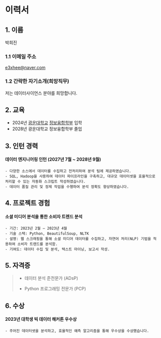 # 이력서

## 1. 이름

박희진

### 1.1 이메일 주소

e3xhee@naver.com

### 1.2 간략한 자기소개(희망직무)

저는 데이터사이언스 분야를 희망합니다.

## 2. 교육

- 2024년 [광운대학교](https://www.kw.ac.kr) [정보융합학부](https://ic.kw.ac.kr/main/main.php) 입학
- 2028년 광운대학교 정보융합학부 졸업

## 3. 인턴 경력

#### 데이터 엔지니어링 인턴 (2027년 7월 ~ 2028년 9월)  
    - 다양한 소스에서 데이터를 수집하고 전처리하여 분석 팀에 제공하였습니다.  
    - SQL, Hadoop을 사용하여 데이터 파이프라인을 구축하고, 대규모 데이터셋을 효율적으로 처리할 수 있는 자동화 스크립트 작성하였습니다.  
    - 데이터 품질 관리 및 정제 작업을 수행하여 분석 정확도 향상하였습니다.

## 4. 프로젝트 경험

#### 소셜 미디어 분석을 통한 소비자 트렌드 분석  
    - 기간: 2023년 2월 – 2023년 4월
    - 기술 스택: Python, BeautifulSoup, NLTK  
    - 설명: 웹 스크래핑을 통해 소셜 미디어 데이터를 수집하고, 자연어 처리(NLP) 기법을 적용하여 소비자 트렌드를 분석함.  
    - 기여도: 데이터 수집 및 분석, 텍스트 마이닝, 보고서 작성.

## 5. 자격증

> - 데이터 분석 준전문가 (ADsP)  
>  
> - Python 프로그래밍 전문가 (PCP)

## 6. 수상

#### 2023년 대학생 빅 데이터 해커톤 우수상  
    - 주어진 데이터셋을 분석하고, 효율적인 예측 알고리즘을 통해 우수상을 수상했습니다.

